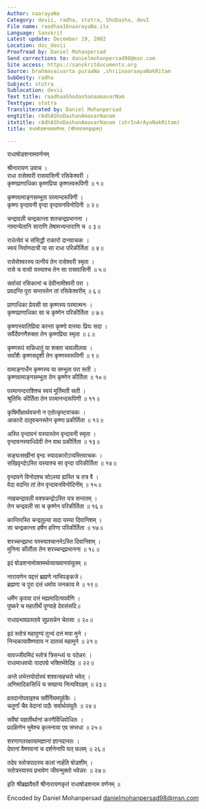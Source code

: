```yaml
---
Author: naarayaNa
Category: devii, radha, stotra, ShoDasha, devI
File name: raadhaa16naarayaNa.itx
Language: Sanskrit
Latest update: December 19, 2002
Location: doc_devii
Proofread by: Daniel Mohanpersad
Send corrections to: danielmohanpersad98@msn.com
Site access: https://sanskritdocuments.org
Source: brahmavaivarta puraaNa ,shriinaaraayaNakRitam
SubDeity: radha
Subject: stotra
Sublocation: devii
Text title: raadhaaShodashanaamavarNam
Texttype: stotra
Transliterated by: Daniel Mohanpersad
engtitle: rAdhAShoDashanAmavarNanam
itxtitle: rAdhAShoDashanAmavarNanam (shrInArAyaNakRitam)
title: राधाषोडशनामवर्णनम् (श्रीनारायणकृइतम्)

---
```

  
 राधाषोडशनामवर्णनम्   
  
श्रीनारायण उवाच ।  
राधा रासेश्वरी रासवासिनी रसिकेश्वरी ।  
कृष्णप्राणाधिका कृष्णप्रिया कृष्णस्वरूपिणी ॥ १॥  
  
कृष्णवामाङ्गसम्भूता परमान्दरूपिणी ।  
कृष्णा वृन्दावनी वृन्दा वृन्दावनविनोदिनी ॥ २॥  
  
चन्द्रावली चन्द्रकान्ता शतचन्द्रप्रभानना ।  
नामान्येतानि साराणि तेषामभ्यन्तराणि च ॥ ३॥  
  
राधेत्येवं च संसिद्धौ राकारो दानवाचकः ।  
स्वयं निर्वाणदात्री या सा राधा परिकीर्तिता ॥ ४॥  
  
रासेसेश्वरस्य पत्नीयं तेन रासेश्वरी स्मृता ।  
रासे च वासो यस्याश्च तेन सा रासवासिनी ॥ ५॥  
  
सर्वासां रसिकानां च देवीनामीश्वरी परा ।  
प्रवदन्ति पुरा सन्तस्तेन तां रसिकेश्वरीम् ॥ ६॥  
  
प्राणाधिका प्रेयसी सा कृष्णस्य परमात्मनः ।  
कृष्णप्राणाधिका सा च कृष्णेन परिकीर्तिता ॥ ७॥  
  
कृष्णास्यातिप्रिया कान्ता कृष्णो वास्याः प्रियः सदा ।  
सर्वैर्देवगणैरुक्ता तेन कृष्णप्रिया स्मृता ॥ ८॥  
  
कृष्णरूपं सन्निधातुं या शक्ता चावलीलया ।  
सर्वांशैः कृष्णसदृशी तेन कृष्णस्वरूपिणी ॥ ९॥  
  
वामाङ्गार्धेन कृष्णस्य या सम्भूता परा सती ।  
कृष्णवामाङ्गसम्भूता तेन कृष्णेन कीर्तिता ॥ १०॥  
  
परमानन्दराशिश्च स्वयं मूर्तिमती सती ।  
श्रुतिभिः कीर्तिता तेन परमानन्दरूपिणी ॥ ११॥  
  
कृषिर्मोक्षार्थवचनो न एतोत्कृष्टवाचकः ।  
आकारो दातृवचनस्तेन कृष्णा प्रकीर्तिता ॥ १२॥  
  
अस्ति वृन्दावनं यस्यास्तेन वृन्दावनी स्मृता ।  
वृन्दावनस्याधिदेवी तेन वाथ प्रकीर्तिता ॥ १३॥  
  
सङ्घःसखीनां वृन्दः स्यादकारोऽप्यस्तिवाचकः ।  
सखिवृन्दोऽस्ति यस्याश्च सा वृन्दा परिकीर्तिता ॥ १४॥  
  
वृन्दावने विनोदश्च सोऽस्या ह्यस्ति च तत्र वै ।  
वेदा वदन्ति तां तेन वृन्दावनविनोदिनीम् ॥ १५॥  
  
नखचन्द्रावली वक्त्रचन्द्रोऽस्ति यत्र सन्ततम् ।  
तेन चन्द्रवली सा च कृष्णेन परिकीर्तिता ॥ १६॥  
  
कान्तिरस्ति चन्द्रतुल्या सदा यस्या दिवानिशम् ।  
सा चन्द्रकान्ता हर्षेण हरिणा परिकीर्तिता ॥ १७॥  
  
शरच्चन्द्रप्रभा यस्स्याश्चाननेऽस्ति दिवानिशम् ।  
मुनिना कीर्तीता तेन शरच्चन्द्रप्रभानना ॥ १८॥  
  
इदं षोडशनामोक्तमर्थव्याख्यानसंयुतम् ॥  
  
नारायणेन यद्दत्तं ब्रह्मणे नाभिपङ्कजे।  
ब्रह्मणा च पुरा दत्तं धर्माय जनकाय मे ॥ १९॥  
  
धर्मेण कृपया दत्तं मह्यमादित्यपर्वणि ।  
पुष्करे च महातीर्थे पुण्याहे देवसंसदि॥  
  
राधाप्रभावप्रस्तावे सुप्रसन्नेन चेतसा ॥ २०॥  
  
इदं स्तोत्रं महापुण्यं तुभ्यं दत्तं मया मुने ।  
निन्दकायावैष्णवाय न दातव्यं महामुने ॥ २१॥  
  
यावज्जीवमिदं स्तोत्रं त्रिसन्ध्यं यः पठेन्नरः ।  
राधामाधवयोः पादपद्मे भक्तिर्भवेदिह ॥ २२॥  
  
अन्ते लभेत्तयोर्दास्यं शश्वत्सहचरो भवेत् ।  
अणिमादिकसिधिं च सम्प्राप्य नित्यविग्रहम् ॥ २३॥  
  
व्रतदानोपवाइश्च सर्वैर्नियमपूर्वकैः ।  
चतुर्णां चैव वेदानां पाठैः सर्वार्थसंयुतैः ॥ २४॥  
  
सर्वेषां यज्ञतीर्थानां करणैर्विधिवोधितः ।  
प्रदक्षिणेन भुमेश्च कृत्स्नाया एव सप्तधा ॥ २५॥  
  
शरणागतरक्षायामज्ञानां ज्ञानदानतः ।  
देवानां वैष्णवानां च दर्शनेनापि यत् फलम् ॥ २६॥  
  
तदेव स्तोत्रपाठस्य कलां नार्हति षोडशीम् ।  
स्तोत्रस्यास्य प्रभावेण जीवन्मुक्तो भवेन्नरः ॥ २७॥  
  
इति श्रीब्रह्मवैवर्ते श्रीनारायणकृतं राधाषोडशनाम वर्णनम् ॥  
  
  
Encoded by Daniel Mohanpersad danielmohanpersad98@msn.com  

